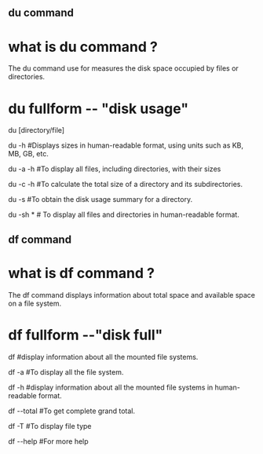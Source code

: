 
## du command

# what is du command ?
The du command use for measures the disk space occupied by files or directories.

# du fullform -- "disk usage"

du [directory/file]

du -h <path>  #Displays sizes in human-readable format, using units such as KB, MB, GB, etc.

du -a -h <path>   #To display all files, including directories, with their sizes

du -c -h <path>   #To calculate the total size of a directory and its subdirectories.

du -s <path>    #To obtain the disk usage summary for a directory.

du -sh * <path>   # To display all files and directories in human-readable format.


## df command

# what is df command ?
The df command displays information about total space and available space on a file system.

# df fullform --"disk full"

df  #display information about all the mounted file systems.

df -a   #To display all the file system.

df -h   #display information about all the mounted file systems in human-readable format.

df --total   #To get complete grand total.

df -T   #To display file type

df --help  #For more help